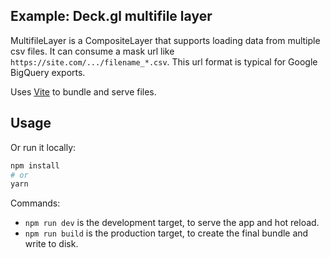 ## Example: Deck.gl multifile layer

MultifileLayer is a CompositeLayer that supports loading data from multiple csv files. It can consume a mask url like `https://site.com/.../filename_*.csv`. This url format is typical for Google BigQuery exports.

Uses [Vite](https://vitejs.dev/) to bundle and serve files.

## Usage

Or run it locally:

```bash
npm install
# or
yarn
```

Commands:
* `npm run dev` is the development target, to serve the app and hot reload.
* `npm run build` is the production target, to create the final bundle and write to disk.